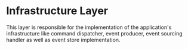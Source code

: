 # Infrastructure Layer

This layer is responsible for the implementation of the application's infrastructure like command dispatcher, event producer, event sourcing handler as well as event store implementation.